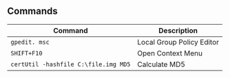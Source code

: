 
## Commands 

| Command | Description |
| --- | --- |
| `gpedit. msc` | Local Group Policy Editor |
| `SHIFT+F10` | Open Context Menu |
| `certUtil -hashfile C:\file.img MD5` | Calculate MD5 | 


